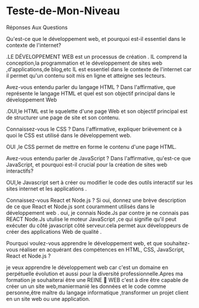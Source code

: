 # Teste-de-Mon-Niveau
Réponses Aux Questions


Qu'est-ce que le développement web, et pourquoi est-il essentiel dans le contexte de l'internet?

.LE DÉVELOPPEMENT WEB est un processus de création . IL comprend la conception,la programmation et le développement de sites web ,d'applications,de blog,etc                                                                     IL est essentiel dans le contexte de l'internet car il permet qu'un contenu soit mis en ligne et atteigne ses lecteurs.

Avez-vous entendu parler du langage HTML ? Dans l'affirmative, que représente le langage HTML et quel est son objectif principal dans le développement Web

.OUI,le HTML est le squelette d'une page Web et son objectif principal est de structurer une page de site et son contenu.

Connaissez-vous le CSS ? Dans l'affirmative, expliquer brièvement ce à quoi le CSS est utilisé dans le développement web. 

OUI ,le CSS permet de mettre en forme le contenu d'une page HTML.

Avez-vous entendu parler de JavaScript ? Dans l'affirmative, qu'est-ce que JavaScript, et pourquoi est-il crucial pour la création de sites web interactifs?

OUI,le Javascript sert à créer ou modifier  le code des outils interactif sur les sites internet et les applications .

Connaissez-vous React et Node.js ? Si oui, donnez une brève description de ce que React et Node.js sont couramment utilisés dans le développement web
. oui, je connais Node.Js par contre je ne connais pas  REACT      Node.Js utulise le moteur JavaScript ,ce qui signifie qu'il peut exécuter du côté javascript côté serveur.cela permet aux développeurs de créer des applications Web de qualité .


Pourquoi voulez-vous apprendre le développement web, et que souhaitez-vous réaliser en acquérant des compétences en HTML, CSS, JavaScript, React et Node.js ?
 
je veux apprendre le développement web car c'est un domaine en perpétuelle évolution et aussi pour la diversité professionnelle.Apres ma formation je souhaiterai être une REINE 👑 WEB c'est à dire être capable de créer un un site web,maniermanié les données et le code comme personne,être maître du langage informatique ,transformer un projet client en un site web ou une application.
